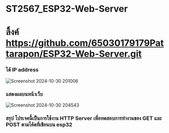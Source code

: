 # ST2567_ESP32-Web-Server
# ลิ้งค์ https://github.com/65030179179Pattarapon/ESP32-Web-Server.git
### ได้ IP address
![Screenshot 2024-10-30 201006](https://github.com/user-attachments/assets/d43879e6-7c8b-42eb-8fee-51a84f9e40e8)
### แสดงผลบนหน้าเว็บ
![Screenshot 2024-10-30 204543](https://github.com/user-attachments/assets/e8d822c1-ae65-4ffb-afa3-5aba3c6e5a13)
### สรุป โปรเจคนี้เป็นการใช้งาน HTTP Server เพื่อทดสอบการทำงานของ GET และ POST ตามโค้ดที่เขียนบน esp32
